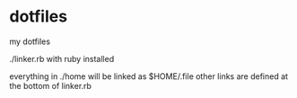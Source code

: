 dotfiles
========
my dotfiles

./linker.rb with ruby installed

everything in ./home will be linked as $HOME/.file
other links are defined at the bottom of linker.rb

